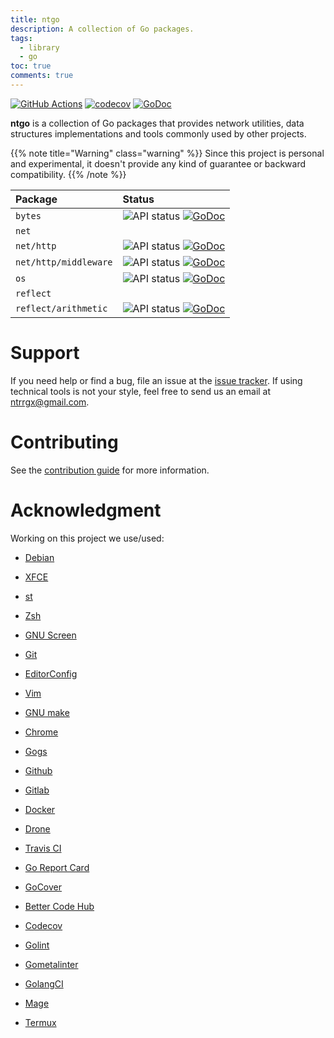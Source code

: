 ```yaml
---
title: ntgo
description: A collection of Go packages.
tags:
  - library
  - go
toc: true
comments: true
---
```


[![GitHub Actions](https://github.com/ntrrg/ntgo/workflows/Go/badge.svg)](https://github.com/ntrrg/ntgo/actions?query=workflow:Go)
[![codecov](https://codecov.io/gh/ntrrg/ntgo/branch/master/graph/badge.svg)](https://codecov.io/gh/ntrrg/ntgo)
[![GoDoc](https://godoc.org/go.ntrrg.dev/ntgo?status.svg)](https://godoc.org/ntrrg.dev/go/sdb/pkg/sdb)

**ntgo** is a collection of Go packages that provides network utilities, data
structures implementations and tools commonly used by other projects.

{{% note title="Warning" class="warning" %}}
Since this project is personal and experimental, it doesn't provide any kind of
guarantee or backward compatibility.
{{% /note %}}

| Package | Status |
| :-- | :-- |
| `bytes` | ![API status](https://img.shields.io/badge/status-stable-brightgreen.svg) [![GoDoc](https://godoc.org/ntrrg.dev/go/ntgo/bytes?status.svg)](https://godoc.org/ntrrg.dev/go/ntgo/bytes) |
| `net` | |
| `net/http` | ![API status](https://img.shields.io/badge/status-unstable-red.svg) [![GoDoc](https://godoc.org/ntrrg.dev/go/ntgo/net/http?status.svg)](https://godoc.org/ntrrg.dev/go/ntgo/net/http) |
| `net/http/middleware` | ![API status](https://img.shields.io/badge/status-testing-yellow.svg) [![GoDoc](https://godoc.org/ntrrg.dev/go/ntgo/net/http/middleware?status.svg)](https://godoc.org/ntrrg.dev/go/ntgo/net/http/middleware) |
| `os` | ![API status](https://img.shields.io/badge/status-stable-brightgreen.svg) [![GoDoc](https://godoc.org/ntrrg.dev/go/ntgo/os?status.svg)](https://godoc.org/ntrrg.dev/go/ntgo/os) |
| `reflect` | |
| `reflect/arithmetic` | ![API status](https://img.shields.io/badge/status-stable-brightgreen.svg) [![GoDoc](https://godoc.org/ntrrg.dev/go/ntgo/reflect/arithmetic?status.svg)](https://godoc.org/ntrrg.dev/go/ntgo/reflect/arithmetic) |

# Support

If you need help or find a bug, file an issue at the [issue tracker](https://github.com/ntrrg/ntgo/issues).
If using technical tools is not your style, feel free to send us an email at
ntrrgx@gmail.com.

# Contributing

See the [contribution guide](https://github.com/ntrrg/ntgo/blob/master/CONTRIBUTING.md)
for more information.

# Acknowledgment

Working on this project we use/used:

* [Debian](https://www.debian.org/)

* [XFCE](https://xfce.org/)

* [st](https://st.suckless.org/)

* [Zsh](http://www.zsh.org/)

* [GNU Screen](https://www.gnu.org/software/screen)

* [Git](https://git-scm.com/)

* [EditorConfig](http://editorconfig.org/)

* [Vim](https://www.vim.org/)

* [GNU make](https://www.gnu.org/software/make/)

* [Chrome](https://www.google.com/chrome/browser/desktop/index.html)

* [Gogs](https://gogs.io/)

* [Github](https://github.com)

* [Gitlab](https://gitlab.com/)

* [Docker](https://docker.com)

* [Drone](https://drone.io/)

* [Travis CI](https://travis-ci.org)

* [Go Report Card](https://goreportcard.com)

* [GoCover](http://gocover.io)

* [Better Code Hub](https://bettercodehub.com)

* [Codecov](https://codecov.io)

* [Golint](https://github.com/golang/lint/)

* [Gometalinter](https://github.com/alecthomas/gometalinter)

* [GolangCI](https://golangci.com)

* [Mage](https://magefile.org/)

* [Termux](https://termux.com)

